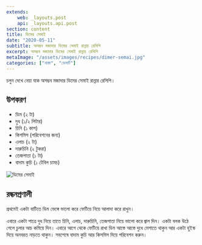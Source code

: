 ```yaml
---
extends:
    web: _layouts.post
    api: _layouts.api.post
section: content
title: ডিমের সেমাই
date: "2020-05-11"
subtitle: অসম্ভব মজাদার ডিমের সেমাই রান্নার রেসিপি
excerpt: অসম্ভব মজাদার ডিমের সেমাই রান্নার রেসিপি
metaImage: "/assets/images/recipes/dimer-semai.jpg"
categories: ["নাস্তা", "ডেসার্ট"]
---
```


চলুন দেখে নেয়া যাক অসম্ভব মজাদার ডিমের সেমাই রান্নার রেসিপি।

## উপকরণ

- ডিম (২ টা)
- দুধ (১/২ লিটার)
- চিনি (১ কাপ)
- কিশমিস (পরিবেশনের জন্য)
- এলাচ (২ টা)
- দারুচিনি (২ টুকরা)
- তেজপাতা (১ টা)
- বাদাম কুচি (১ টেবিল চামচ)

![ডিমের সেমাই](/assets/images/recipes/dimer-semai.jpg)

## রন্ধনপ্রণালী

প্রথমেই একটা বাটিতে ডিম ভেঙ্গে ভালো করে ফেটিয়ে নিয়ে আলাদা করে রাখুন।

এবারে একটা পাত্রে দুধ নিয়ে তাতে চিনি, এলাচ, দারুচিনি, তেজপাতা নিয়ে ভালো করে জ্বাল দিন। একটা বলক উঠে
গেলে চুলার আচ কমিয়ে দিন। এবারে আগে থেকে ফেটিয়ে রাখা ডিম আস্তে আস্তে দুধে মেশাতে থাকুন আর একটা
হুইস্ক দিয়ে অনবরত নাড়তে থাকুন। সবশেষে বাদাম কুচি আর কিসমিস দিয়ে পরিবেশন করুন।
